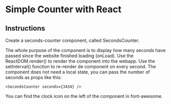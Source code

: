 # Simple Counter with React

## Instructions

Create a seconds-counter component, called SecondsCounter.

The whole purpose of the component is to display how many seconds have passed since the website finished loading (onLoad).
Use the ReactDOM.render() to render the component into the webapp.
Use the setInterval() function to re-render de component on every second.
The component does not need a local state, you can pass the number of seconds as props like this:

```
<SecondsCounter seconds={3434} />
```

You can find the clock icon on the left of the component in font-awesome.